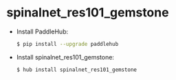 # spinalnet_res101_gemstone
* Install PaddleHub: 

    ```bash
    $ pip install --upgrade paddlehub
    ```

* Install spinalnet_res101_gemstone: 

    ```bash
    $ hub install spinalnet_res101_gemstone
    ```
